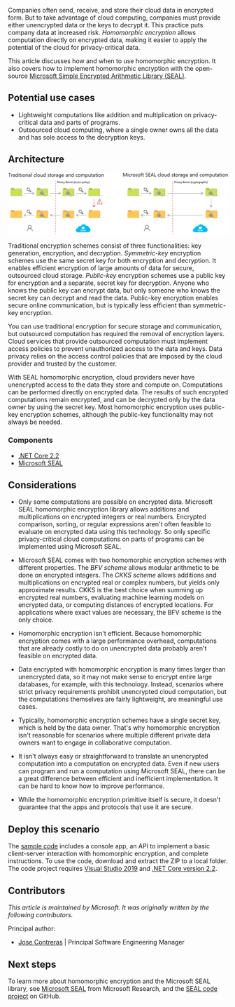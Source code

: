 
Companies often send, receive, and store their cloud data in encrypted form. But to take advantage of cloud computing, companies must provide either unencrypted data or the keys to decrypt it. This practice puts company data at increased risk. *Homomorphic encryption* allows computation directly on encrypted data, making it easier to apply the potential of the cloud for privacy-critical data.

This article discusses how and when to use homomorphic encryption. It also covers how to implement homomorphic encryption with the open-source [Microsoft Simple Encrypted Arithmetic Library (SEAL)](https://github.com/microsoft/SEAL#introduction).

## Potential use cases

- Lightweight computations like addition and multiplication on privacy-critical data and parts of programs.
- Outsourced cloud computing, where a single owner owns all the data and has sole access to the decryption keys.

## Architecture

![Traditional and SEAL encryption](../media/seal.png)

Traditional encryption schemes consist of three functionalities: key generation, encryption, and decryption. *Symmetric-key* encryption schemes use the same secret key for both encryption and decryption. It enables efficient encryption of large amounts of data for secure, outsourced cloud storage. *Public-key* encryption schemes use a public key for encryption and a separate, secret key for decryption. Anyone who knows the public key can encrypt data, but only someone who knows the secret key can decrypt and read the data. Public-key encryption enables secure online communication, but is typically less efficient than symmetric-key encryption.

You can use traditional encryption for secure storage and communication, but outsourced computation has required the removal of encryption layers. Cloud services that provide outsourced computation must implement access policies to prevent unauthorized access to the data and keys. Data privacy relies on the access control policies that are imposed by the cloud provider and trusted by the customer.

With SEAL homomorphic encryption, cloud providers never have unencrypted access to the data they store and compute on. Computations can be performed directly on encrypted data. The results of such encrypted computations remain encrypted, and can be decrypted only by the data owner by using the secret key. Most homomorphic encryption uses public-key encryption schemes, although the public-key functionality may not always be needed.

### Components

- [.NET Core 2.2](https://dotnet.microsoft.com/download/dotnet/2.2)
- [Microsoft SEAL](https://www.microsoft.com/research/project/microsoft-seal)

## Considerations

- Only some computations are possible on encrypted data. Microsoft SEAL homomorphic encryption library allows additions and multiplications on encrypted integers or real numbers. Encrypted comparison, sorting, or regular expressions aren't often feasible to evaluate on encrypted data using this technology. So only specific privacy-critical cloud computations on parts of programs can be implemented using Microsoft SEAL.

- Microsoft SEAL comes with two homomorphic encryption schemes with different properties. The *BFV scheme* allows modular arithmetic to be done on encrypted integers. The *CKKS scheme* allows additions and multiplications on encrypted real or complex numbers, but yields only approximate results. CKKS is the best choice when summing up encrypted real numbers, evaluating machine learning models on encrypted data, or computing distances of encrypted locations. For applications where exact values are necessary, the BFV scheme is the only choice.

- Homomorphic encryption isn't efficient. Because homomorphic encryption comes with a large performance overhead, computations that are already costly to do on unencrypted data probably aren't feasible on encrypted data.

- Data encrypted with homomorphic encryption is many times larger than unencrypted data, so it may not make sense to encrypt entire large databases, for example, with this technology. Instead, scenarios where strict privacy requirements prohibit unencrypted cloud computation, but the computations themselves are fairly lightweight, are meaningful use cases.

- Typically, homomorphic encryption schemes have a single secret key, which is held by the data owner. That's why homomorphic encryption isn't reasonable for scenarios where multiple different private data owners want to engage in collaborative computation.

- It isn't always easy or straightforward to translate an unencrypted computation into a computation on encrypted data. Even if new users can program and run a computation using Microsoft SEAL, there can be a great difference between efficient and inefficient implementation. It can be hard to know how to improve performance.

- While the homomorphic encryption primitive itself is secure, it doesn't guarantee that the apps and protocols that use it are secure.

## Deploy this scenario

The [sample code](https://zarmada.blob.core.windows.net/ai-school-module-updates/ai-school-lab-seal.zip) includes a console app, an API to implement a basic client-server interaction with homomorphic encryption, and complete instructions. To use the code, download and extract the ZIP to a local folder. The code project requires [Visual Studio 2019](https://www.visualstudio.com/downloads) and [.NET Core version 2.2](https://dotnet.microsoft.com/download/dotnet-core/2.2).

## Contributors

*This article is maintained by Microsoft. It was originally written by the following contributors.*

Principal author:

 * [Jose Contreras](https://www.linkedin.com/in/josedanielcontreras) | Principal Software Engineering Manager

## Next steps

To learn more about homomorphic encryption and the Microsoft SEAL library, see [Microsoft SEAL](https://www.microsoft.com/research/project/microsoft-seal) from Microsoft Research, and the [SEAL code project](https://github.com/microsoft/SEAL) on GitHub.
